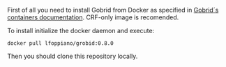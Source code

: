 First of all you need to install Gobrid from Docker as specified in [Gobrid´s containers documentation](https://grobid.readthedocs.io/en/latest/Grobid-docker/). CRF-only image is recomended.

To install initialize the docker daemon and execute: 
```
docker pull lfoppiano/grobid:0.8.0
```

Then you should clone this repository locally.